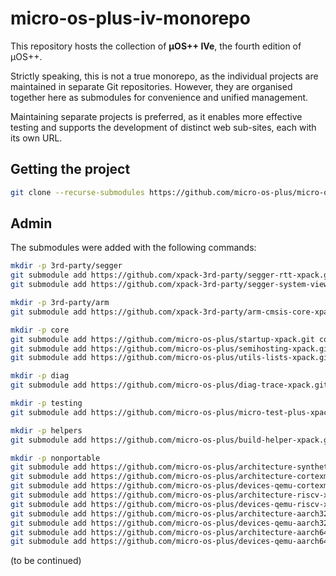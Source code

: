 # micro-os-plus-iv-monorepo

This repository hosts the collection of **µOS++ IVe**, the fourth edition of µOS++.

Strictly speaking, this is not a true monorepo, as the individual projects are maintained in separate
Git repositories. However, they are organised together here as submodules for convenience and unified management.

Maintaining separate projects is preferred, as it enables more effective testing and supports the development of distinct web sub-sites, each with its own URL.

## Getting the project

```sh
git clone --recurse-submodules https://github.com/micro-os-plus/micro-os-plus-iv-monorepo.git micro-os-plus-iv-monorepo.git
```

## Admin

The submodules were added with the following commands:

```sh
mkdir -p 3rd-party/segger
git submodule add https://github.com/xpack-3rd-party/segger-rtt-xpack.git 3rd-party/segger/segger-rtt-xpack
git submodule add https://github.com/xpack-3rd-party/segger-system-view-xpack.git 3rd-party/segger/segger-system-view-xpack

mkdir -p 3rd-party/arm
git submodule add https://github.com/xpack-3rd-party/arm-cmsis-core-xpack.git 3rd-party/arm/arm-cmsis-core-xpack

mkdir -p core
git submodule add https://github.com/micro-os-plus/startup-xpack.git core/startup-xpack
git submodule add https://github.com/micro-os-plus/semihosting-xpack.git core/semihosting-xpack
git submodule add https://github.com/micro-os-plus/utils-lists-xpack.git core/utils-lists-xpack

mkdir -p diag
git submodule add https://github.com/micro-os-plus/diag-trace-xpack.git diag/diag-trace-xpack

mkdir -p testing
git submodule add https://github.com/micro-os-plus/micro-test-plus-xpack.git testing/micro-test-plus-xpack

mkdir -p helpers
git submodule add https://github.com/micro-os-plus/build-helper-xpack.git helpers/build-helper-xpack

mkdir -p nonportable
git submodule add https://github.com/micro-os-plus/architecture-synthetic-posix-xpack.git nonportable/architecture-synthetic-posix-xpack
git submodule add https://github.com/micro-os-plus/architecture-cortexm-xpack.git nonportable/architecture-cortexm-xpack
git submodule add https://github.com/micro-os-plus/devices-qemu-cortexm-xpack.git nonportable/devices-qemu-cortexm-xpack
git submodule add https://github.com/micro-os-plus/architecture-riscv-xpack.git nonportable/architecture-riscv-xpack
git submodule add https://github.com/micro-os-plus/devices-qemu-riscv-xpack.git nonportable/devices-qemu-riscv-xpack
git submodule add https://github.com/micro-os-plus/architecture-aarch32-xpack.git nonportable/architecture-aarch32-xpack
git submodule add https://github.com/micro-os-plus/devices-qemu-aarch32-xpack.git nonportable/devices-qemu-aarch32-xpack
git submodule add https://github.com/micro-os-plus/architecture-aarch64-xpack.git nonportable/architecture-aarch64-xpack
git submodule add https://github.com/micro-os-plus/devices-qemu-aarch64-xpack.git nonportable/devices-qemu-aarch64-xpack

```

(to be continued)
